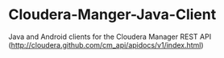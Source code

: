 Cloudera-Manger-Java-Client
===========================

Java and Android clients for the Cloudera Manager REST API (http://cloudera.github.com/cm_api/apidocs/v1/index.html)